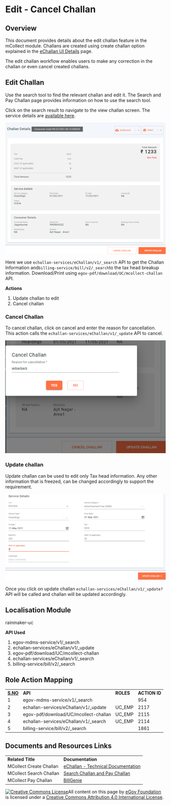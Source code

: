 # Edit - Cancel Challan

## Overview

This document provides details about the edit challan feature in the mCollect module. Challans are created using create challan option explained in the [eChallan UI Details](./) page.

The edit challan workflow enables users to make any correction in the challan or even cancel created challans.

## Edit Challan

Use the search tool to find the relevant challan and edit it. The Search and Pay Challan page provides information on how to use the search tool.

Click on the search result to navigate to the view challan screen. The service details are [available here](https://github.com/egovernments/frontend/blob/39ffbeb4f5446bbb08729e9ce6cf0d519f2f748c/web/rainmaker/dev-packages/egov-uc-dev/src/ui-config/screens/specs/uc/search-preview.js).

![](../../../../.gitbook/assets/image-20210514-103550.png)

Here we use `echallan-services/eChallan/v1/_search` API to get the Challan Information and`billing-service/bill/v2/_search`to the tax head breakup information. Download/Print using `egov-pdf/download/UC/mcollect-challan` API.

**Actions**

1. Update challan to edit
2. Cancel challan

### **Cancel Challan**

To cancel challan, click on cancel and enter the reason for cancellation. This action calls the `echallan-services/eChallan/v1/_update` API to cancel.

![](../../../../.gitbook/assets/image-20210514-105626.png)

### **Update challan**

Update challan can be used to edit only Tax head information. Any other information that is freezed, can be changed accordingly to support the requirement.

![](../../../../.gitbook/assets/image-20210514-104431.png)

Once you click on update challan `echallan-services/eChallan/v1/_update?` API will be called and challan will be updated accordingly.

## **Localisation Module**

rainmaker-uc

**API Used**

1. egov-mdms-service/v1/\_search
2. echallan-services/eChallan/v1/\_update
3. egov-pdf/download/UC/mcollect-challan
4. echallan-services/eChallan/v1/\_search
5. billing-service/bill/v2/\_search

## **Role Action Mapping**

|                         |                                        |           |               |
| ----------------------- | -------------------------------------- | --------- | ------------- |
| [**S.NO**](http://s.no) | **API**                                | **ROLES** | **ACTION ID** |
| 1                       | egov-mdms-service/v1/\_search          |           | 954           |
| 2                       | echallan-services/eChallan/v1/\_update | UC\_EMP   | 2117          |
| 3                       | egov-pdf/download/UC/mcollect-challan  | UC\_EMP   | 2115          |
| 4                       | echallan-services/eChallan/v1/\_search | UC\_EMP   | 2114          |
| 5                       | billing-service/bill/v2/\_search       |           | 1861          |

## **Documents and Resources Links**

|                         |                                                                                            |
| ----------------------- | ------------------------------------------------------------------------------------------ |
| **Related Title**       | **Documentation**                                                                          |
| MCollect Create Challan | [eChallan - Technical Documentation](./)                                                   |
| MCollect Search Challan | [Search Challan and Pay Challan](search-and-pay-challan.md)                                |
| MCollect Pay Challan    | [BillGenie](https://digit-discuss.atlassian.net/wiki/spaces/EGR/pages/436502610/BillGenie) |

[![Creative Commons License](https://i.creativecommons.org/l/by/4.0/80x15.png)​](http://creativecommons.org/licenses/by/4.0/)All content on this page by [eGov Foundation](https://egov.org.in) is licensed under a [Creative Commons Attribution 4.0 International License](http://creativecommons.org/licenses/by/4.0/).
